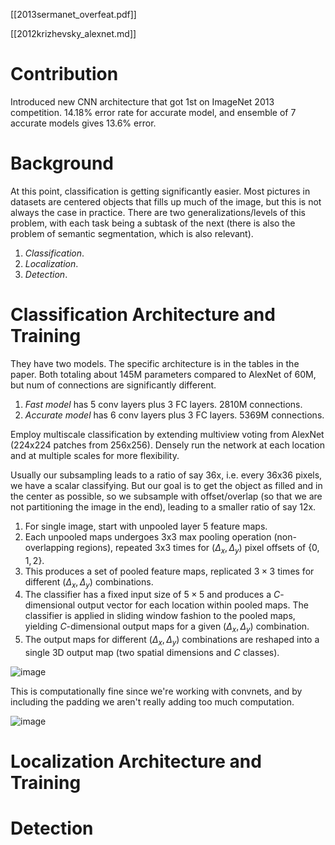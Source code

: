 [[2013sermanet_overfeat.pdf]] 

[[2012krizhevsky_alexnet.md]]

# Contribution

   Introduced new CNN architecture that got 1st on ImageNet 2013 competition. 14.18% error rate for accurate model, and ensemble of 7 accurate models gives 13.6% error. 

# Background 

   At this point, classification is getting significantly easier. Most pictures in datasets are centered objects that fills up much of the image, but this is not always the case in practice. There are two generalizations/levels of this problem, with each task being a subtask of the next (there is also the problem of semantic segmentation, which is also relevant). 

   1. *Classification*. 
   2. *Localization*. 
   3. *Detection*. 

# Classification Architecture and Training 

   They have two models. The specific architecture is in the tables in the paper. Both totaling about 145M parameters compared to AlexNet of 60M, but num of connections are significantly different.  
   1. *Fast model* has 5 conv layers plus 3 FC layers. 2810M connections. 
   2. *Accurate model* has 6 conv layers plus 3 FC layers. 5369M connections. 

   Employ multiscale classification by extending multiview voting from AlexNet (224x224 patches from 256x256). Densely run the network at each location and at multiple scales for more flexibility. 

   Usually our subsampling leads to a ratio of say 36x, i.e. every 36x36 pixels, we have a scalar classifying. But our goal is to get the object as filled and in the center as possible, so we subsample with offset/overlap (so that we are not partitioning the image in the end), leading to a smaller ratio of say 12x. 
   1. For single image, start with unpooled layer 5 feature maps. 
   2. Each unpooled maps undergoes 3x3 max pooling operation (non-overlapping regions), repeated 3x3 times for $(\Delta_x, \Delta_y)$ pixel offsets of $\{0, 1, 2\}$. 
   3. This produces a set of pooled feature maps, replicated $3 \times 3$ times for different $(\Delta_x, \Delta_y)$ combinations. 
   4. The classifier has a fixed input size of $5 \times 5$ and produces a $C$-dimensional output vector for each location within pooled maps. The classifier is applied in sliding window fashion to the pooled maps, yielding $C$-dimensional output maps for a given $(\Delta_x, \Delta_y)$ combination. 
   5. The output maps for different $(\Delta_x, \Delta_y)$ combinations are reshaped into a single 3D output map (two spatial dimensions and $C$ classes). 

   ![image](ml/img/overfeat_arch.png)

   This is computationally fine since we're working with convnets, and by including the padding we aren't really adding too much computation. 

   ![image](ml/img/overfeat_conv_fine.png)

# Localization Architecture and Training 

# Detection

